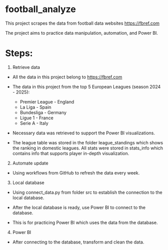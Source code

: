 ﻿# football_analyze

This project scrapes the data from football data websites https://fbref.com

The project aims to practice data manipulation, automation, and Power BI.

# Steps:

1. Retrieve data

- All the data in this project belong to https://fbref.com

- The data in this project from the top 5 European Leagues (season 2024 - 2025):

  - Premier League - England
  - La Liga - Spain
  - Bundesliga - Germany
  - Ligue 1 - France
  - Serie A - Italy

- Necessary data was retrieved to support the Power BI visualizations. 

- The league table was stored in the folder league_standings which shows the ranking in domestic leagues. All stats were stored in stats_info which contains info that supports player in-depth visualization.

2. Automate update

- Using workflows from GitHub to refresh the data every week.

3. Local database

- Using connect_data.py from folder src to establish the connection to the local database. 

- After the local database is ready, use Power BI to connect to the database.

- This is for practicing Power BI which uses the data from the database.
  
4. Power BI

- After connecting to the database, transform and clean the data. 

